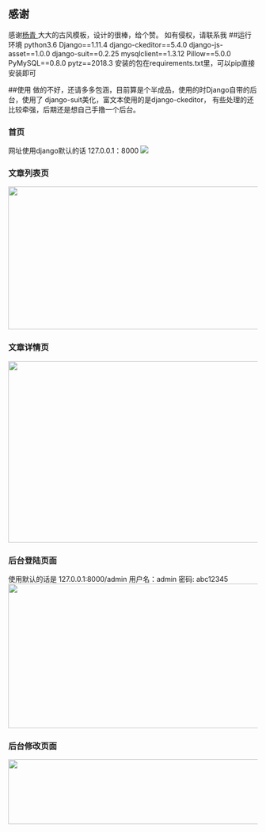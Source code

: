 ## 感谢
感谢<a href="http://www.yangqq.com/" >杨青 </a> 大大的古风模板，设计的很棒，给个赞。
如有侵权，请联系我
##运行环境
    python3.6
    Django==1.11.4
    django-ckeditor==5.4.0
    django-js-asset==1.0.0
    django-suit==0.2.25
    mysqlclient==1.3.12
    Pillow==5.0.0
    PyMySQL==0.8.0
    pytz==2018.3
安装的包在requirements.txt里，可以pip直接安装即可

##使用
做的不好，还请多多包涵，目前算是个半成品，使用的时Django自带的后台，使用了 django-suit美化，富文本使用的是django-ckeditor，
有些处理的还比较牵强，后期还是想自己手撸一个后台。
### 首页
网址使用django默认的话 127.0.0.1：8000
<img src='http://blog.democpp.cn/wp-content/uploads/2018/02/a4800d05908eafa642fbaeb1feb1ba11_c145f5806ffef0cddaeb65996d2776dd.png'/>

### 文章列表页

<img src="http://blog.democpp.cn/wp-content/uploads/2018/02/a4800d05908eafa642fbaeb1feb1ba11_265970a8-dd3d-4240-8a7f-0e6cd1f669fb.jpg" style="vertical-align: bottom; max-width: 100%;" width="600" height="289">

### 文章详情页


<a target="_blank" href="http://blog.democpp.cn/wp-content/uploads/2018/02/a4800d05908eafa642fbaeb1feb1ba11_e25ff42a-6a7c-445d-858d-256c600e446e.jpg"><img src="http://blog.democpp.cn/wp-content/uploads/2018/02/a4800d05908eafa642fbaeb1feb1ba11_e25ff42a-6a7c-445d-858d-256c600e446e.jpg" width="600" height="367" style="vertical-align: bottom; max-width: 100%;"></a>

### 后台登陆页面
使用默认的话是 127.0.0.1:8000/admin
用户名：admin
密码: abc12345
<a target="_blank" href="http://blog.democpp.cn/wp-content/uploads/2018/02/a4800d05908eafa642fbaeb1feb1ba11_f668fa52-9f84-4b27-b26b-609b702a7308.png"><img src="http://blog.democpp.cn/wp-content/uploads/2018/02/a4800d05908eafa642fbaeb1feb1ba11_f668fa52-9f84-4b27-b26b-609b702a7308.png" style="vertical-align: bottom; max-width: 100%;" width="600" height="292"></a>

### 后台修改页面

<a target="_blank" href="http://blog.democpp.cn/wp-content/uploads/2018/02/a4800d05908eafa642fbaeb1feb1ba11_c68c59c1-0261-4137-b89e-12439a8a06ba.png"><img src="http://blog.democpp.cn/wp-content/uploads/2018/02/a4800d05908eafa642fbaeb1feb1ba11_c68c59c1-0261-4137-b89e-12439a8a06ba.png" width="600" height="131" style="vertical-align: bottom; max-width: 100%;"></a>








 


